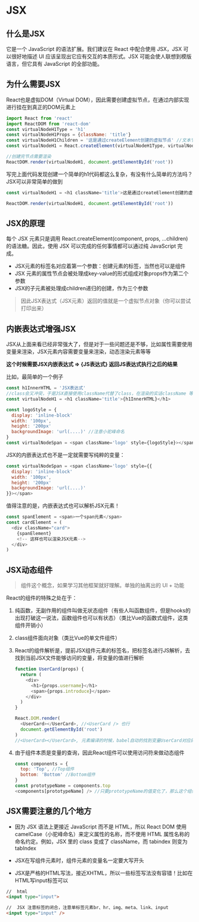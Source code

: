 # JSX

## 什么是JSX
它是一个 JavaScript 的语法扩展。我们建议在 React 中配合使用 JSX，JSX 可以很好地描述 UI 应该呈现出它应有交互的本质形式。JSX 可能会使人联想到模版语言，但它具有 JavaScript 的全部功能。

## 为什么需要JSX
React也是虚拟DOM（Virtual DOM），因此需要创建虚拟节点，在通过内部实现进行挂在到真正的DOM元素上
```javascript
import React from 'react'
import ReactDOM from 'react-dom'
const virtualNodeH1Type = 'h1'
const virtualNodeH1Props = {className: 'title'}
const virtualNodeH1Children = '这是通过createElement创建的虚拟节点' //文本节点
const virtualNodeH1 = React.createElement(virtualNodeH1Type, virtualNodeH1Props, virtualNodeH1Children)

//创建完节点需要渲染
ReactDOM.render(virtualNodeH1, document.getElementById('root'))
```

写完上面代码发现创建一个简单的h1代码都这么复杂，有没有什么简单的方法吗？    
JSX可以非常简单的做到
```javascript
const virtualNodeH1 = <h1 className='title'>这是通过createElement创建的虚拟节点</h1>

ReactDOM.render(virtualNodeH1, document.getElementById('root'))
```

## JSX的原理
每个 JSX 元素只是调用 React.createElement(component, props, ...children) 的语法糖。因此，使用 JSX 可以完成的任何事情都可以通过纯 JavaScript 完成。

- JSX元素的标签名对应着第一个参数：创建元素的标签，当然也可以是组件
- JSX 元素的属性节点会被处理成key-value的形式组成对象props作为第二个参数
- JSX的子元素被处理成children递归的创建，作为三个参数

> 因此JSX表达式（JSX元素）返回的值就是一个虚拟节点对象（你可以尝试打印出来）

## 内嵌表达式增强JSX
JSX从上面来看已经非常强大了，但是对于一些问题还是不够，比如属性需要使用变量来渲染，JSX元素内容需要变量来渲染，动态渲染元素等等      

**这个时候需要JSX内嵌表达式 => {JS表达式} 返回JS表达式执行之后的结果**

比如，最简单的一个例子
```javascript
const h1InnerHTML = 'JSX表达式'
//class会又冲突，于是JSX直接使用className代替了class，在渲染的实话className 等效于 class字段
const virtualNodeH1 = <h1 className='title'>{h1InnerHTML}</h1>

const logoStyle = {
  display: 'inline-block'
  width: '100px',
  height: '200px'
  backgroundImage: 'url(....)' //注意小驼峰命名
}
const virtualNodeSpan = <span className='logo' style={logoStyle}></span>
```

JSX的内嵌表达式也不是一定就需要写纯粹的变量：
```javascript
const virtualNodeSpan = <span className='logo' style={{
  display: 'inline-block'
  width: '100px',
  height: '200px'
  backgroundImage: 'url(....)'
}}></span>
```

值得注意的是，内嵌表达式也可以解析JSX元素！

```javascript
const spanElement = <span>一个span元素</span>
const cardElement = (
  <div className="card">
    {spanElement} 
    <!-- 这样也可以渲染JSX元素-->
  </div>
)
```


## JSX动态组件
> 组件这个概念，如果学习其他框架就好理解。单独的抽离出的 UI + 功能

React的组件的特殊之处在于：
1. 纯函数，无副作用的组件叫做无状态组件（有些人叫函数组件，但是hooks的出现打破这一说法，函数组件也可以有状态）（类比Vue的函数式组件，这类组件开销小）

2. class组件面向对象（类比Vue的单文件组件）

3. React的组件解析是，提前JSX组件元素的标签名，把标签名进行JS解析，去找到当前JSX文件能够访问的变量，将变量的值进行解析
    ```javascript
    function UserCard(props) {
      return (
        <div>
          <h1>{props.username}</h1>
          <span>{props.introduce}</span>
        </div>
      )
    }

    React.DOM.render(
      <UserCard></UserCard>, //<UserCard /> 也行
      document.getElementById('root')
    )
    //<UserCard></UserCard>, 元素编译的时候，babel自动的找到变量UserCard对应的值（函数对象），解析为虚拟节点对象，这是为什么不需要声明或者做额外的工作就能直接的作为组件使用
    ```
4. 由于组件本质是变量的查询，因此React组件可以使用访问符来做动态组件

    ```javascript
    const components = {
      top: 'Top', //Top组件
      bottom: 'Bottom' //Bottom组件
    }
    const prototypeName = components.top
    <components[prototypeName] /> //只要prototypeName的值变化了，那么这个组件就变了
    ```



## JSX需要注意的几个地方

- 因为 JSX 语法上更接近 JavaScript 而不是 HTML，所以 React DOM 使用 camelCase（小驼峰命名）来定义属性的名称，而不使用 HTML 属性名称的命名约定。例如，JSX 里的 class 变成了 className，而 tabindex 则变为 tabIndex

- JSX在写组件元素时，组件元素的变量名一定要大写开头

- JSX是严格的HTML写法，接近XHTML，所以一些标签写法没有容错！比如在HTML写input标签可以
```html
//  html
<input type="input">

//  JSX 注意标签的闭合，注意单标签元素br、hr、img、meta、link、input
<input type="input" /> 
```